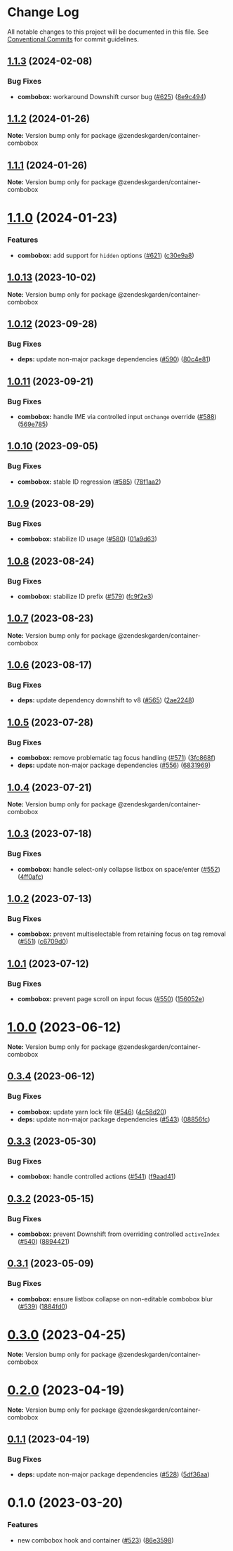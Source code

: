 # Change Log

All notable changes to this project will be documented in this file.
See [Conventional Commits](https://conventionalcommits.org) for commit guidelines.

## [1.1.3](https://github.com/zendeskgarden/react-containers/compare/@zendeskgarden/container-combobox@1.1.2...@zendeskgarden/container-combobox@1.1.3) (2024-02-08)

### Bug Fixes

- **combobox:** workaround Downshift cursor bug ([#625](https://github.com/zendeskgarden/react-containers/issues/625)) ([8e9c494](https://github.com/zendeskgarden/react-containers/commit/8e9c49430e3dc00cdb752fa9bfae287fc1503b1c))

## [1.1.2](https://github.com/zendeskgarden/react-containers/compare/@zendeskgarden/container-combobox@1.1.1...@zendeskgarden/container-combobox@1.1.2) (2024-01-26)

**Note:** Version bump only for package @zendeskgarden/container-combobox

## [1.1.1](https://github.com/zendeskgarden/react-containers/compare/@zendeskgarden/container-combobox@1.1.0...@zendeskgarden/container-combobox@1.1.1) (2024-01-26)

**Note:** Version bump only for package @zendeskgarden/container-combobox

# [1.1.0](https://github.com/zendeskgarden/react-containers/compare/@zendeskgarden/container-combobox@1.0.13...@zendeskgarden/container-combobox@1.1.0) (2024-01-23)

### Features

- **combobox:** add support for `hidden` options ([#621](https://github.com/zendeskgarden/react-containers/issues/621)) ([c30e9a8](https://github.com/zendeskgarden/react-containers/commit/c30e9a872496b2c203c1f8b0a325389346b090a9))

## [1.0.13](https://github.com/zendeskgarden/react-containers/compare/@zendeskgarden/container-combobox@1.0.12...@zendeskgarden/container-combobox@1.0.13) (2023-10-02)

**Note:** Version bump only for package @zendeskgarden/container-combobox

## [1.0.12](https://github.com/zendeskgarden/react-containers/compare/@zendeskgarden/container-combobox@1.0.11...@zendeskgarden/container-combobox@1.0.12) (2023-09-28)

### Bug Fixes

- **deps:** update non-major package dependencies ([#590](https://github.com/zendeskgarden/react-containers/issues/590)) ([80c4e81](https://github.com/zendeskgarden/react-containers/commit/80c4e8131ec657b38d3e8932aa688fcd141e8cb8))

## [1.0.11](https://github.com/zendeskgarden/react-containers/compare/@zendeskgarden/container-combobox@1.0.10...@zendeskgarden/container-combobox@1.0.11) (2023-09-21)

### Bug Fixes

- **combobox:** handle IME via controlled input `onChange` override ([#588](https://github.com/zendeskgarden/react-containers/issues/588)) ([569e785](https://github.com/zendeskgarden/react-containers/commit/569e7859cdbb22e62f53a65b4796812336c0ab94))

## [1.0.10](https://github.com/zendeskgarden/react-containers/compare/@zendeskgarden/container-combobox@1.0.9...@zendeskgarden/container-combobox@1.0.10) (2023-09-05)

### Bug Fixes

- **combobox:** stable ID regression ([#585](https://github.com/zendeskgarden/react-containers/issues/585)) ([78f1aa2](https://github.com/zendeskgarden/react-containers/commit/78f1aa22dbc617d2525ccc2bc66b3fc8f81ddaa9))

## [1.0.9](https://github.com/zendeskgarden/react-containers/compare/@zendeskgarden/container-combobox@1.0.8...@zendeskgarden/container-combobox@1.0.9) (2023-08-29)

### Bug Fixes

- **combobox:** stabilize ID usage ([#580](https://github.com/zendeskgarden/react-containers/issues/580)) ([01a9d63](https://github.com/zendeskgarden/react-containers/commit/01a9d63a943c88f7a3bf8c948580b8813f4fe8e8))

## [1.0.8](https://github.com/zendeskgarden/react-containers/compare/@zendeskgarden/container-combobox@1.0.7...@zendeskgarden/container-combobox@1.0.8) (2023-08-24)

### Bug Fixes

- **combobox:** stabilize ID prefix ([#579](https://github.com/zendeskgarden/react-containers/issues/579)) ([fc9f2e3](https://github.com/zendeskgarden/react-containers/commit/fc9f2e3e894cb2930027b12b6db82fb91161ac69))

## [1.0.7](https://github.com/zendeskgarden/react-containers/compare/@zendeskgarden/container-combobox@1.0.6...@zendeskgarden/container-combobox@1.0.7) (2023-08-23)

**Note:** Version bump only for package @zendeskgarden/container-combobox

## [1.0.6](https://github.com/zendeskgarden/react-containers/compare/@zendeskgarden/container-combobox@1.0.5...@zendeskgarden/container-combobox@1.0.6) (2023-08-17)

### Bug Fixes

- **deps:** update dependency downshift to v8 ([#565](https://github.com/zendeskgarden/react-containers/issues/565)) ([2ae2248](https://github.com/zendeskgarden/react-containers/commit/2ae224897cf76c9dda3b2931787d06ea140a2159))

## [1.0.5](https://github.com/zendeskgarden/react-containers/compare/@zendeskgarden/container-combobox@1.0.4...@zendeskgarden/container-combobox@1.0.5) (2023-07-28)

### Bug Fixes

- **combobox:** remove problematic tag focus handling ([#571](https://github.com/zendeskgarden/react-containers/issues/571)) ([3fc868f](https://github.com/zendeskgarden/react-containers/commit/3fc868fee9c577fc91ac092cc1f2d35bb905d7d6))
- **deps:** update non-major package dependencies ([#556](https://github.com/zendeskgarden/react-containers/issues/556)) ([6831969](https://github.com/zendeskgarden/react-containers/commit/6831969ebb4390546f0159c5803121d711ef91bd))

## [1.0.4](https://github.com/zendeskgarden/react-containers/compare/@zendeskgarden/container-combobox@1.0.3...@zendeskgarden/container-combobox@1.0.4) (2023-07-21)

**Note:** Version bump only for package @zendeskgarden/container-combobox

## [1.0.3](https://github.com/zendeskgarden/react-containers/compare/@zendeskgarden/container-combobox@1.0.2...@zendeskgarden/container-combobox@1.0.3) (2023-07-18)

### Bug Fixes

- **combobox:** handle select-only collapse listbox on space/enter ([#552](https://github.com/zendeskgarden/react-containers/issues/552)) ([4ff0afc](https://github.com/zendeskgarden/react-containers/commit/4ff0afc75792985a34e0e5934e82f85a5592ddb1))

## [1.0.2](https://github.com/zendeskgarden/react-containers/compare/@zendeskgarden/container-combobox@1.0.1...@zendeskgarden/container-combobox@1.0.2) (2023-07-13)

### Bug Fixes

- **combobox:** prevent multiselectable from retaining focus on tag removal ([#551](https://github.com/zendeskgarden/react-containers/issues/551)) ([c6709d0](https://github.com/zendeskgarden/react-containers/commit/c6709d0c185865bea38470a78e893c71bec356c4))

## [1.0.1](https://github.com/zendeskgarden/react-containers/compare/@zendeskgarden/container-combobox@1.0.0...@zendeskgarden/container-combobox@1.0.1) (2023-07-12)

### Bug Fixes

- **combobox:** prevent page scroll on input focus ([#550](https://github.com/zendeskgarden/react-containers/issues/550)) ([156052e](https://github.com/zendeskgarden/react-containers/commit/156052e5aa5518a9fd038fbda6cd0b2b9e2d0af0))

# [1.0.0](https://github.com/zendeskgarden/react-containers/compare/@zendeskgarden/container-combobox@0.3.4...@zendeskgarden/container-combobox@1.0.0) (2023-06-12)

**Note:** Version bump only for package @zendeskgarden/container-combobox

## [0.3.4](https://github.com/zendeskgarden/react-containers/compare/@zendeskgarden/container-combobox@0.3.3...@zendeskgarden/container-combobox@0.3.4) (2023-06-12)

### Bug Fixes

- **combobox:** update yarn lock file ([#546](https://github.com/zendeskgarden/react-containers/issues/546)) ([4c58d20](https://github.com/zendeskgarden/react-containers/commit/4c58d20e92e261c3fc7b91e0f2e238c5d4841f11))
- **deps:** update non-major package dependencies ([#543](https://github.com/zendeskgarden/react-containers/issues/543)) ([08856fc](https://github.com/zendeskgarden/react-containers/commit/08856fca9b08f7434b91bf1b95b4d2fff497d75f))

## [0.3.3](https://github.com/zendeskgarden/react-containers/compare/@zendeskgarden/container-combobox@0.3.2...@zendeskgarden/container-combobox@0.3.3) (2023-05-30)

### Bug Fixes

- **combobox:** handle controlled actions ([#541](https://github.com/zendeskgarden/react-containers/issues/541)) ([f9aad41](https://github.com/zendeskgarden/react-containers/commit/f9aad41b685da55529d92fb295b231d4eb516d1b))

## [0.3.2](https://github.com/zendeskgarden/react-containers/compare/@zendeskgarden/container-combobox@0.3.1...@zendeskgarden/container-combobox@0.3.2) (2023-05-15)

### Bug Fixes

- **combobox:** prevent Downshift from overriding controlled `activeIndex` ([#540](https://github.com/zendeskgarden/react-containers/issues/540)) ([8894421](https://github.com/zendeskgarden/react-containers/commit/8894421a62f9a2b7d1b26b75c7ddafd3553b0ab2))

## [0.3.1](https://github.com/zendeskgarden/react-containers/compare/@zendeskgarden/container-combobox@0.3.0...@zendeskgarden/container-combobox@0.3.1) (2023-05-09)

### Bug Fixes

- **combobox:** ensure listbox collapse on non-editable combobox blur ([#539](https://github.com/zendeskgarden/react-containers/issues/539)) ([1884fd0](https://github.com/zendeskgarden/react-containers/commit/1884fd0588b58cebb13ef1cd1c877b1a6cc3b5d6))

# [0.3.0](https://github.com/zendeskgarden/react-containers/compare/@zendeskgarden/container-combobox@0.2.0...@zendeskgarden/container-combobox@0.3.0) (2023-04-25)

**Note:** Version bump only for package @zendeskgarden/container-combobox

# [0.2.0](https://github.com/zendeskgarden/react-containers/compare/@zendeskgarden/container-combobox@0.1.1...@zendeskgarden/container-combobox@0.2.0) (2023-04-19)

**Note:** Version bump only for package @zendeskgarden/container-combobox

## [0.1.1](https://github.com/zendeskgarden/react-containers/compare/@zendeskgarden/container-combobox@0.1.0...@zendeskgarden/container-combobox@0.1.1) (2023-04-19)

### Bug Fixes

- **deps:** update non-major package dependencies ([#528](https://github.com/zendeskgarden/react-containers/issues/528)) ([5df36aa](https://github.com/zendeskgarden/react-containers/commit/5df36aa7c5e78dc0da79a95416e915cc8e1348da))

# 0.1.0 (2023-03-20)

### Features

- new combobox hook and container ([#523](https://github.com/zendeskgarden/react-containers/issues/523)) ([86e3598](https://github.com/zendeskgarden/react-containers/commit/86e35981c717118514fd6bdf4627d8d42e1b155e))
